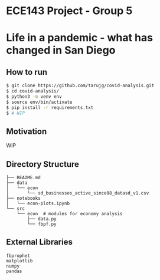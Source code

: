 # ECE143 Project - Group 5
# Life in a pandemic - what has changed in San Diego

## How to run
```bash
$ git clone https://github.com/tarujg/covid-analysis.git
$ cd covid-analysis/
$ python3 -m venv env
$ source env/bin/activate
$ pip install -r requirements.txt
$ # WIP
```

## Motivation
WIP

## Directory Structure
```raw
├── README.md
├── data
│   └── econ
│       └── sd_businesses_active_since08_datasd_v1.csv
├── notebooks
│   └── econ-plots.ipynb
└── src
    └── econ  # modules for economy analysis
        ├── data.py
        └── fbpf.py
```
## External Libraries
```raw
fbprophet
matplotlib
numpy
pandas
```